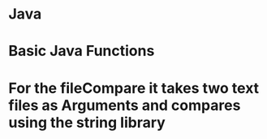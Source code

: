 # Java
# Basic Java Functions 
# For the fileCompare it takes two text files as Arguments and compares using the string library 
